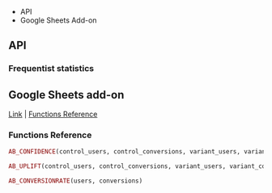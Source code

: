 * API
* Google Sheets Add-on

## API

### Frequentist statistics 

## Google Sheets add-on
[Link](https://chrome.google.com/webstore/detail/stats-machina/obkacnpchmodnejaeaedjmleaphfojbi?utm_source=permalink) | [Functions Reference]()

### Functions Reference

```ruby
AB_CONFIDENCE(control_users, control_conversions, variant_users, variant_conversions)
```

```ruby
AB_UPLIFT(control_users, control_conversions, variant_users, variant_conversions)
```

```ruby
AB_CONVERSIONRATE(users, conversions)
```
